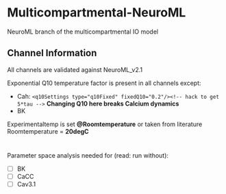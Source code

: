 # Multicompartmental-NeuroML
NeuroML branch of the multicompartmental IO model


 ## Channel Information
 
 
 All channels are validated against NeuroML_v2.1

Exponential Q10 temperature factor is present in all channels except:
- Cah: `<q10Settings type="q10Fixed" fixedQ10="0.2"/><!-- hack to get 5*tau -->` **Changing Q10 here breaks Calcium dynamics**
- BK

Experimentaltemp is set **@Roomtemperature** or taken from literature  
Roomtemperature = **20degC**
#

 Parameter space analysis needed for (read: run without):
- [ ] BK
- [ ] CaCC
- [ ] Cav3.1
